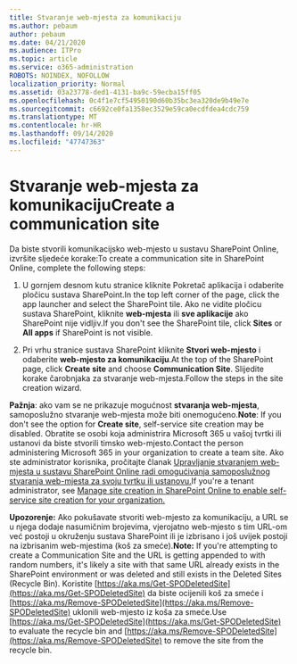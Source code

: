 ```yaml
---
title: Stvaranje web-mjesta za komunikaciju
ms.author: pebaum
author: pebaum
ms.date: 04/21/2020
ms.audience: ITPro
ms.topic: article
ms.service: o365-administration
ROBOTS: NOINDEX, NOFOLLOW
localization_priority: Normal
ms.assetid: 03a23778-ded1-4131-ba9c-59ecba15ff05
ms.openlocfilehash: 0c4f1e7cf54950190d60b35bc3ea320de9b49e7e
ms.sourcegitcommit: c6692ce0fa1358ec3529e59ca0ecdfdea4cdc759
ms.translationtype: MT
ms.contentlocale: hr-HR
ms.lasthandoff: 09/14/2020
ms.locfileid: "47747363"
---
```

# <a name="create-a-communication-site"></a><span data-ttu-id="5b002-102">Stvaranje web-mjesta za komunikaciju</span><span class="sxs-lookup"><span data-stu-id="5b002-102">Create a communication site</span></span>

<span data-ttu-id="5b002-103">Da biste stvorili komunikacijsko web-mjesto u sustavu SharePoint Online, izvršite sljedeće korake:</span><span class="sxs-lookup"><span data-stu-id="5b002-103">To create a communication site in SharePoint Online, complete the following steps:</span></span> 
  
1. <span data-ttu-id="5b002-104">U gornjem desnom kutu stranice kliknite Pokretač aplikacija i odaberite pločicu sustava SharePoint.</span><span class="sxs-lookup"><span data-stu-id="5b002-104">In the top left corner of the page, click the app launcher and select the SharePoint tile.</span></span> <span data-ttu-id="5b002-105">Ako ne vidite pločicu sustava SharePoint, kliknite **web-mjesta** ili **sve aplikacije** ako SharePoint nije vidljiv.</span><span class="sxs-lookup"><span data-stu-id="5b002-105">If you don't see the SharePoint tile, click **Sites** or **All apps** if SharePoint is not visible.</span></span> 
    
2. <span data-ttu-id="5b002-106">Pri vrhu stranice sustava SharePoint kliknite **Stvori web-mjesto** i odaberite **web-mjesto za komunikaciju**.</span><span class="sxs-lookup"><span data-stu-id="5b002-106">At the top of the SharePoint page, click **Create site** and choose **Communication Site**.</span></span> <span data-ttu-id="5b002-107">Slijedite korake čarobnjaka za stvaranje web-mjesta.</span><span class="sxs-lookup"><span data-stu-id="5b002-107">Follow the steps in the site creation wizard.</span></span> 
    
 <span data-ttu-id="5b002-108">**Pažnja**: ako vam se ne prikazuje mogućnost **stvaranja web-mjesta**, samoposlužno stvaranje web-mjesta može biti onemogućeno.</span><span class="sxs-lookup"><span data-stu-id="5b002-108">**Note**: If you don't see the option for **Create site**, self-service site creation may be disabled.</span></span> <span data-ttu-id="5b002-109">Obratite se osobi koja administrira Microsoft 365 u vašoj tvrtki ili ustanovi da biste stvorili timsko web-mjesto.</span><span class="sxs-lookup"><span data-stu-id="5b002-109">Contact the person administering Microsoft 365 in your organization to create a team site.</span></span> <span data-ttu-id="5b002-110">Ako ste administrator korisnika, pročitajte članak [Upravljanje stvaranjem web-mjesta u sustavu SharePoint Online radi omogućivanja samoposlužnog stvaranja web-mjesta za svoju tvrtku ili ustanovu.](https://go.microsoft.com/fwlink/?linkid=2018780)</span><span class="sxs-lookup"><span data-stu-id="5b002-110">If you're a tenant administrator, see [Manage site creation in SharePoint Online to enable self-service site creation for your organization.](https://go.microsoft.com/fwlink/?linkid=2018780)</span></span>
  
 <span data-ttu-id="5b002-111">**Upozorenje:** Ako pokušavate stvoriti web-mjesto za komunikaciju, a URL se u njega dodaje nasumičnim brojevima, vjerojatno web-mjesto s tim URL-om već postoji u okruženju sustava SharePoint ili je izbrisano i još uvijek postoji na izbrisanim web-mjestima (koš za smeće).</span><span class="sxs-lookup"><span data-stu-id="5b002-111">**Note:** If you're attempting to create a Communication Site and the URL is getting appended to with random numbers, it's likely a site with that same URL already exists in the SharePoint environment or was deleted and still exists in the Deleted Sites (Recycle Bin).</span></span> <span data-ttu-id="5b002-112">Koristite [https://aka.ms/Get-SPODeletedSite](https://aka.ms/Get-SPODeletedSite) da biste ocijenili koš za smeće i [https://aka.ms/Remove-SPODeletedSite](https://aka.ms/Remove-SPODeletedSite) uklonili web-mjesto iz koša za smeće.</span><span class="sxs-lookup"><span data-stu-id="5b002-112">Use [https://aka.ms/Get-SPODeletedSite](https://aka.ms/Get-SPODeletedSite) to evaluate the recycle bin and [https://aka.ms/Remove-SPODeletedSite](https://aka.ms/Remove-SPODeletedSite) to remove the site from the recycle bin.</span></span> 
  


